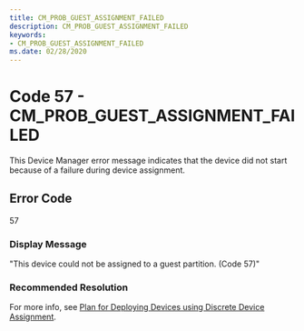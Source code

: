 ```yaml
---
title: CM_PROB_GUEST_ASSIGNMENT_FAILED
description: CM_PROB_GUEST_ASSIGNMENT_FAILED
keywords:
- CM_PROB_GUEST_ASSIGNMENT_FAILED
ms.date: 02/28/2020
---
```


# Code 57 - CM_PROB_GUEST_ASSIGNMENT_FAILED

This Device Manager error message indicates that the device did not start because of a failure during device assignment.

## Error Code

57

### Display Message

"This device could not be assigned to a guest partition. (Code 57)"

### Recommended Resolution

For more info, see [Plan for Deploying Devices using Discrete Device Assignment](/windows-server/virtualization/hyper-v/plan/plan-for-deploying-devices-using-discrete-device-assignment).
